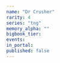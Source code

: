 ```yaml
---
name: "Dr Crusher"
rarity: 4
series: "tng"
memory_alpha: ""
bigbook_tier:
events:
in_portal:
published: false
---
```


